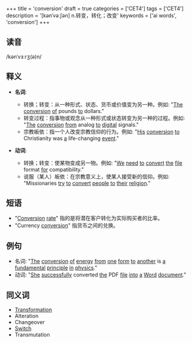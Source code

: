 +++
title = 'conversion'
draft = true
categories = ['CET4']
tags = ['CET4']
description = '[kənˈvəː∫ən] n.转变，转化；改变'
keywords = ['ai words', 'conversion']
+++

## 读音
/kənˈvɜːrʒ(ə)n/

## 释义
- **名词**: 
    - 转换；转变：从一种形式、状态、货币或价值变为另一种。例如: "[The](/post/the/) [conversion](/post/conversion/) [of](/post/of/) pounds [to](/post/to/) dollars."
    - 转变过程：指事物或观念从一种形式或状态转变为另一种的过程。例如: "[The](/post/the/) [conversion](/post/conversion/) [from](/post/from/) analog [to](/post/to/) [digital](/post/digital/) signals."
    - 宗教皈依：指一个人改变宗教信仰的行为。例如: "[His](/post/his/) [conversion](/post/conversion/) [to](/post/to/) Christianity was [a](/post/a/) life-changing [event](/post/event/)."

- **动词**:
    - 转换；转变：使某物变成另一物。例如: "[We](/post/we/) [need](/post/need/) [to](/post/to/) [convert](/post/convert/) [the](/post/the/) [file](/post/file/) format [for](/post/for/) compatibility."
    - 说服（某人）皈依：在宗教意义上，使某人接受新的信仰。例如: "Missionaries [try](/post/try/) [to](/post/to/) [convert](/post/convert/) [people](/post/people/) [to](/post/to/) [their](/post/their/) [religion](/post/religion/)."

## 短语
- "[Conversion](/post/conversion/) [rate](/post/rate/)" 指的是将潜在客户转化为实际购买者的比率。
- "Currency [conversion](/post/conversion/)" 指货币之间的兑换。

## 例句
- 名词: "[The](/post/the/) [conversion](/post/conversion/) [of](/post/of/) [energy](/post/energy/) [from](/post/from/) [one](/post/one/) [form](/post/form/) [to](/post/to/) [another](/post/another/) is [a](/post/a/) [fundamental](/post/fundamental/) [principle](/post/principle/) [in](/post/in/) [physics](/post/physics/)."
- 动词: "[She](/post/she/) [successfully](/post/successfully/) converted [the](/post/the/) PDF [file](/post/file/) [into](/post/into/) [a](/post/a/) [Word](/post/word/) [document](/post/document/)."

## 同义词
- [Transformation](/post/transformation/)
- Alteration
- Changeover
- [Switch](/post/switch/)
- Transmutation
